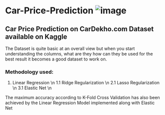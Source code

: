 # Car-Price-Prediction ![image](https://user-images.githubusercontent.com/29723720/115345687-c70f4880-a1cc-11eb-9898-b39753f06393.png)

## Car Price Prediction on CarDekho.com Dataset available on Kaggle

The Dataset is quite basic at an overall view but when you start understanding the columns, what are they how can they be used for the best result it becomes a good dataset to work on.

### Methodology used:

1. Linear Regression \n 
  1.1 Ridge Regularization \n
  2.1 Lasso Regularization \n
  3.1 Elastic Net \n

The maximum accuracy according to K-Fold Cross Validation has also been achieved by the Linear Regression Model implemented along with Elastic Net
